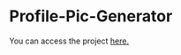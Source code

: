 # Profile-Pic-Generator
You can access the project <a href=" https://oshi001.github.io/Profile-Pic-Generator/">here.</a>
